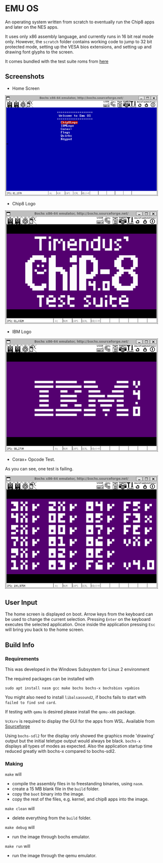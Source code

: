 # EMU OS

An operating system written from scratch to eventually run the Chip8 apps and later on the NES apps.

It uses only x86 assembly language, and currently runs in 16 bit real mode only. However, the `scratch` folder contains working code to jump to 32 bit protected mode, setting up the VESA bios extensions, and setting up and drawing font glyphs to the screen.

It comes bundled with the test suite roms from [here](https://www.github.com/Timendus/chip8-test-suite)

## Screenshots

- Home Screen

![Home Screen Screenshot](/imgs/home_page.png)

- Chip8 Logo

![Chip8 Logo Screenshot](/imgs/chip8_logo.png)

- IBM Logo

![IBM Logo Screenshot](/imgs/ibm_logo.png)

- Corax+ Opcode Test.

As you can see, one test is failing.

![Corax+ Screenshot](/imgs/corax_plus.png)

## User Input

The home screen is displayed on boot. Arrow keys from the keyboard can be used to change the current selection. Pressing `Enter` on the keyboard executes the selected application. Once inside the application pressing `Esc` will bring you back to the home screen.

## Build Info
### Requirements

This was developed in the Windows Subsystem for Linux 2 environment

The required packages can be installed with

```
sudo apt install nasm gcc make bochs bochs-x bochsbios vgabios 
```
You might also need to install `libalsasound2`, if bochs fails to start with `failed to find snd card`.

If testing with `qemu` is desired please install the `qemu-x86` package.


`VcXsrv` is required to display the GUI for the apps from WSL.
Available from [Sourceforge](https://sourceforge.net/projects/vcxsrv/)

Using `bochs-sdl2` for the display only showed the graphics mode 'drawing' output but the initial teletype output would always be black. `bochs-x` displays all types of modes as expected.
Also the application startup time reduced greatly with bochs-x compared to bochs-sdl2.

### Making

`make` will 
- compile the assembly files in to freestanding binaries, using `nasm`.
- create a 15 MB blank file in the `build` folder.  
- copy the `boot` binary into the image.
- copy the rest of the files, e.g. kernel, and chip8 apps into the image.

`make clean` will
- delete everything from the `build` folder.

`make debug` will
- run the image through bochs emulator.

`make run` will
- run the image through the qemu emulator.
